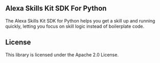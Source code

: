 ## Alexa Skills Kit SDK For Python

The Alexa Skills Kit SDK for Python helps you get a skill up and running quickly, letting you focus on skill logic instead of boilerplate code. 

## License

This library is licensed under the Apache 2.0 License. 
